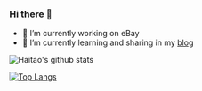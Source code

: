 ### Hi there 👋

<!--
**seattleboy/seattleboy** is a ✨ _special_ ✨ repository because its `README.md` (this file) appears on your GitHub profile.

Here are some ideas to get you started:

- 🔭 I’m currently working on ...
- 🌱 I’m currently learning ...
- 👯 I’m looking to collaborate on ...
- 🤔 I’m looking for help with ...
- 💬 Ask me about ...
- 📫 How to reach me: ...
- 😄 Pronouns: ...
- ⚡ Fun fact: ...
-->

- 🔭 I’m currently working on eBay
- 🌱 I’m currently learning and sharing in my [blog](https://juejin.cn/user/413072099651464/posts)


![Haitao's github stats](https://github-readme-stats-omega-six.vercel.app/api?username=seattleboy&show_icons=true&theme=radical)

[![Top Langs](https://github-readme-stats.vercel.app/api/top-langs/?username=seattleboy)](https://github.com/seattleboy/github-readme-stats)
